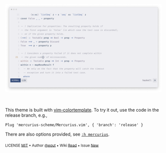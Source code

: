 <br/>
<br/>

![Mercurius Preview Screenshot]

[mercurius preview screenshot]: ./artwork/preview/light.png

<br/>

This theme is built with [vim-colortemplate]. To try it out, use the code in the
release branch, e.g.,

[vim-colortemplate]: https://github.com/lifepillar/vim-colortemplate

```vim
Plug 'mercurius-scheme/Mercurius.vim', { 'branch': 'release' }
```

There are also options provided, see [`:h mercurius`].

<sub>LICENSE [MIT] • Author [@equt] • Wiki [Read] • Issue [New]</sub>

[`:h mercurius`]:
  https://github.com/theme-mercurius/Mercurius.vim/blob/release/doc/mercurius.txt
[mit]: ./LICENSE
[@equt]: https://github.com/equt
[read]: https://github.com/theme-mercurius/Mercurius.vim/wiki
[new]: https://github.com/theme-mercurius/Mercurius.vim/issues/new/choose
